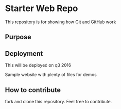 # Starter Web Repo

This repository is for showing how Git and GitHub work

## Purpose

## Deployment
This will be deployed on q3 2016

Sample website with plenty of files for demos

## How to contribute
fork and clone this repository. Feel free to contribute.
